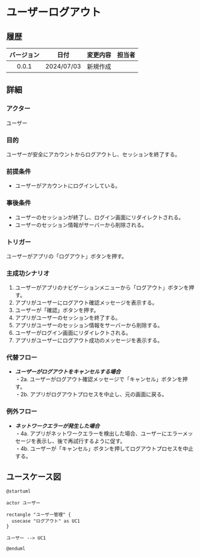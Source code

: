 # ユーザーログアウト

## 履歴

| バージョン |    日付    | 変更内容 | 担当者 |
| :--------: | :--------: | :------- | :----: |
|   0.0.1    | 2024/07/03 | 新規作成 |        |

## 詳細

### アクター

ユーザー

### 目的

ユーザーが安全にアカウントからログアウトし、セッションを終了する。

### 前提条件

- ユーザーがアカウントにログインしている。

### 事後条件

- ユーザーのセッションが終了し、ログイン画面にリダイレクトされる。
- ユーザーのセッション情報がサーバーから削除される。

### トリガー

ユーザーがアプリの「ログアウト」ボタンを押す。

### 主成功シナリオ

1. ユーザーがアプリのナビゲーションメニューから「ログアウト」ボタンを押す。
2. アプリがユーザーにログアウト確認メッセージを表示する。
3. ユーザーが「確認」ボタンを押す。
4. アプリがユーザーのセッションを終了する。
5. アプリがユーザーのセッション情報をサーバーから削除する。
6. ユーザーがログイン画面にリダイレクトされる。
7. アプリがユーザーにログアウト成功のメッセージを表示する。

### 代替フロー

- ***ユーザーがログアウトをキャンセルする場合***</br>
・2a. ユーザーがログアウト確認メッセージで「キャンセル」ボタンを押す。</br>
・2b. アプリがログアウトプロセスを中止し、元の画面に戻る。

### 例外フロー

- ***ネットワークエラーが発生した場合***<br>
・4a. アプリがネットワークエラーを検出した場合、ユーザーにエラーメッセージを表示し、後で再試行するように促す。</br>
・4b. ユーザーが「キャンセル」ボタンを押してログアウトプロセスを中止する。

## ユースケース図

```plantuml
@startuml

actor ユーザー

rectangle "ユーザー管理" {
  usecase "ログアウト" as UC1
}

ユーザー --> UC1

@enduml
```
